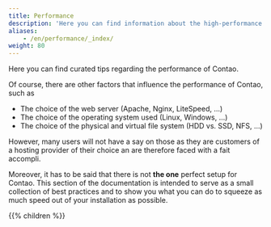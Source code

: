 ```yaml
---
title: Performance
description: 'Here you can find information about the high-performance operation of Contao.'
aliases:
    - /en/performance/_index/
weight: 80
---
```


Here you can find curated tips regarding the performance of Contao.

Of course, there are other factors that influence the performance of Contao, such as

- The choice of the web server (Apache, Nginx, LiteSpeed, ...)
- The choice of the operating system used (Linux, Windows, ...)
- The choice of the physical and virtual file system (HDD vs. SSD, NFS, ...)

However, many users will not have a say on those as they are customers of a hosting provider of their choice an
are therefore faced with a fait accompli.

Moreover, it has to be said that there is not **the one** perfect setup for Contao. This section of the documentation
is intended to serve as a small collection of best practices and to show you what you can do to squeeze as much speed
out of your installation as possible.

{{% children %}}
